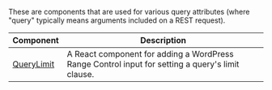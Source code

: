 These are components that are used for various query attributes (where "query" typically means arguments included on a REST request).

| Component | Description |
| --------- | ---------- |
| [QueryLimit](./limit.md) | A React component for adding a WordPress Range Control input for setting a query's limit clause.